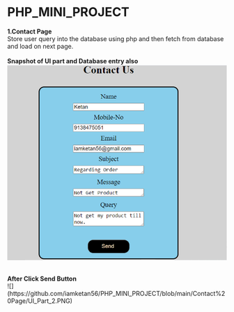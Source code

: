 # PHP_MINI_PROJECT
 <b>1.Contact Page</b><br>
 Store user query into the database using php and then fetch from database and load on next page.
 <br><br>
 <b>Snapshot of UI part and Database entry also</b><br>
![](https://github.com/iamketan56/PHP_MINI_PROJECT/blob/main/Contact%20Page/UI_Part_1.PNG)

<br>
<b>After Click Send Button</b>
<br>
![](https://github.com/iamketan56/PHP_MINI_PROJECT/blob/main/Contact%20Page/UI_Part_2.PNG)
